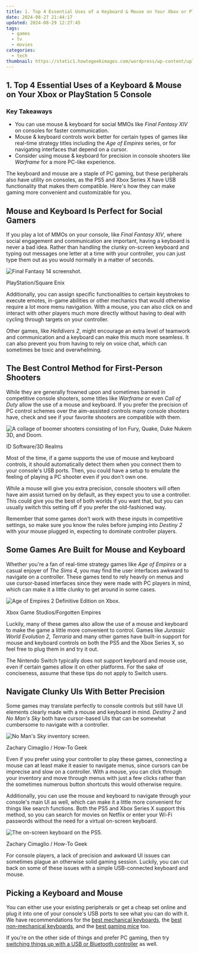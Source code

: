 ```yaml
---
title: 1. Top 4 Essential Uses of a Keyboard & Mouse on Your Xbox or PlayStation 5 Console
date: 2024-08-27 21:44:17
updated: 2024-08-29 12:27:45
tags:
  - games
  - tv
  - movies
categories:
  - tech
thumbnail: https://static1.howtogeekimages.com/wordpress/wp-content/uploads/wm/2024/02/keychron-c3-pro-side.jpg
---
```


## 1. Top 4 Essential Uses of a Keyboard & Mouse on Your Xbox or PlayStation 5 Console

### Key Takeaways

* You can use mouse & keyboard for social MMOs like _Final Fantasy XIV_ on consoles for faster communication.
* Mouse & keyboard controls work better for certain types of games like real-time strategy titles including the _Age of Empires_ series, or for navigating interfaces that depend on a cursor.
* Consider using mouse & keyboard for precision in console shooters like _Warframe_ for a more PC-like experience.

 The keyboard and mouse are a staple of PC gaming, but these peripherals also have utility on consoles, as the PS5 and Xbox Series X have USB functionality that makes them compatible. Here's how they can make gaming more convenient and customizable for you.

##  Mouse and Keyboard Is Perfect for Social Gamers

 If you play a lot of MMOs on your console, like _Final Fantasy XIV_, where social engagement and communication are important, having a keyboard is never a bad idea. Rather than handling the clunky on-screen keyboard and typing out messages one letter at a time with your controller, you can just type them out as you would normally in a matter of seconds.

![Final Fantasy 14 screenshot.](https://static1.howtogeekimages.com/wordpress/wp-content/uploads/2020/03/cb246604.jpg) 

PlayStation/Square Enix

 Additionally, you can assign specific functionalities to certain keystrokes to execute emotes, in-game abilities or other mechanics that would otherwise require a lot more menu navigation. With a mouse, you can also click on and interact with other players much more directly without having to deal with cycling through targets on your controller.

 Other games, like _Helldivers 2_, might encourage an extra level of teamwork and communication and a keyboard can make this much more seamless. It can also prevent you from having to rely on voice chat, which can sometimes be toxic and overwhelming.

##  The Best Control Method for First-Person Shooters

 While they are generally frowned upon and sometimes banned in competitive console shooters, some titles like _Warframe_ or even _Call of Duty_ allow the use of a mouse and keyboard. If you prefer the precision of PC control schemes over the aim-assisted controls many console shooters have, check and see if your favorite shooters are compatible with them.

![A collage of boomer shooters consisting of Ion Fury, Quake, Duke Nukem 3D, and Doom.](https://static1.howtogeekimages.com/wordpress/wp-content/uploads/2023/11/boomer-shooter-hero.png) 

ID Software/3D Realms

 Most of the time, if a game supports the use of mouse and keyboard controls, it should automatically detect them when you connect them to your console's USB ports. Then, you could have a setup to emulate the feeling of playing a PC shooter even if you don't own one.

 While a mouse will give you extra precision, console shooters will often have aim assist turned on by default, as they expect you to use a controller. This could give you the best of both worlds if you want that, but you can usually switch this setting off if you prefer the old-fashioned way.

 Remember that some games don't work with these inputs in competitive settings, so make sure you know the rules before jumping into _Destiny 2_ with your mouse plugged in, expecting to dominate controller players.

##  Some Games Are Built for Mouse and Keyboard

 Whether you're a fan of real-time strategy games like _Age of Empires_ or a casual enjoyer of _The Sims 4,_ you may find the user interfaces awkward to navigate on a controller. These games tend to rely heavily on menus and use cursor-based interfaces since they were made with PC players in mind, which can make it a little clunky to get around in some cases.

![Age of Empires 2 Definitive Edition on Xbox.](https://static1.howtogeekimages.com/wordpress/wp-content/uploads/2024/04/18cf10ef-2e7a-4a14-81e0-4b35bddf34d7.jpg) 

Xbox Game Studios/Forgotten Empires

 Luckily, many of these games also allow the use of a mouse and keyboard to make the game a little more convenient to control. Games like _Jurassic World Evolution 2, Terraria_ and many other games have built-in support for mouse and keyboard controls on both the PS5 and the Xbox Series X, so feel free to plug them in and try it out.

 The Nintendo Switch typically does not support keyboard and mouse use, even if certain games allow it on other platforms. For the sake of conciseness, assume that these tips do not apply to Switch users.

##  Navigate Clunky UIs With Better Precision

 Some games may translate perfectly to console controls but still have UI elements clearly made with a mouse and keyboard in mind. _Destiny 2_ and _No Man's Sky_ both have cursor-based UIs that can be somewhat cumbersome to navigate with a controller.

![No Man's Sky inventory screen.](https://static1.howtogeekimages.com/wordpress/wp-content/uploads/2024/03/nms-ui-1.jfif) 

Zachary Cimaglio / How-To Geek

 Even if you prefer using your controller to play these games, connecting a mouse can at least make it easier to navigate menus, since cursors can be imprecise and slow on a controller. With a mouse, you can click through your inventory and move through menus with just a few clicks rather than the sometimes numerous button shortcuts this would otherwise require.

 Additionally, you can use the mouse and keyboard to navigate through your console's main UI as well, which can make it a little more convenient for things like search functions. Both the PS5 and Xbox Series X support this method, so you can search for movies on Netflix or enter your Wi-Fi passwords without the need for a virtual on-screen keyboard.

![The on-screen keyboard on the PS5.](https://static1.howtogeekimages.com/wordpress/wp-content/uploads/2024/03/20240327111859.jpg) 

Zachary Cimaglio / How-To Geek

 For console players, a lack of precision and awkward UI issues can sometimes plague an otherwise solid gaming session. Luckily, you can cut back on some of these issues with a simple USB-connected keyboard and mouse.

##  Picking a Keyboard and Mouse

 You can either use your existing peripherals or get a cheap set online and plug it into one of your console's USB ports to see what you can do with it. We have recommendations for the [best mechanical keyboards](https://android-unlock.techidaily.com/a-complete-guide-to-oem-unlocking-on-motorola-moto-g13-by-drfone-android/), the [best non-mechanical keyboards](https://article-posts.techidaily.com/new-speech-recognition-made-easy-your-route-to-streamlined-workflows-with-microsoft-words-features-for-2024/), and the [best gaming mice](https://extra-lessons.techidaily.com/a-curated-compilation-of-online-videoaudio-magicians/) too.

 If you're on the other side of things and prefer PC gaming, then try [switching things up with a USB or Bluetooth controller](https://extra-lessons.techidaily.com/step-by-step-to-mastering-adobes-cloud-storage-capabilities-and-options/) as well.

<ins class="adsbygoogle"
     style="display:block"
     data-ad-format="autorelaxed"
     data-ad-client="ca-pub-7571918770474297"
     data-ad-slot="1223367746"></ins>



<ins class="adsbygoogle"
     style="display:block"
     data-ad-client="ca-pub-7571918770474297"
     data-ad-slot="8358498916"
     data-ad-format="auto"
     data-full-width-responsive="true"></ins>
